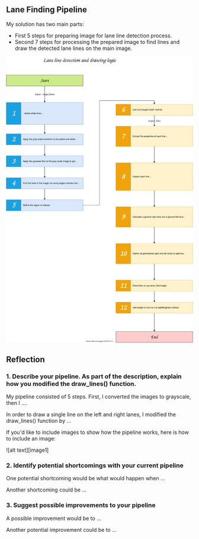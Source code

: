 
## Lane Finding Pipeline

My solution has two main parts:
- First 5 steps for preparing image for lane line detection process.
- Second 7 steps for processing the prepared image to find lines and draw the detected lane lines on the main image.

![My solution pipeline](./media/CarND-LaneLines-P1.svg)


## Reflection

### 1. Describe your pipeline. As part of the description, explain how you modified the draw_lines() function.

My pipeline consisted of 5 steps. First, I converted the images to grayscale, then I .... 

In order to draw a single line on the left and right lanes, I modified the draw_lines() function by ...

If you'd like to include images to show how the pipeline works, here is how to include an image: 

![alt text][image1]


### 2. Identify potential shortcomings with your current pipeline


One potential shortcoming would be what would happen when ... 

Another shortcoming could be ...


### 3. Suggest possible improvements to your pipeline

A possible improvement would be to ...

Another potential improvement could be to ...
